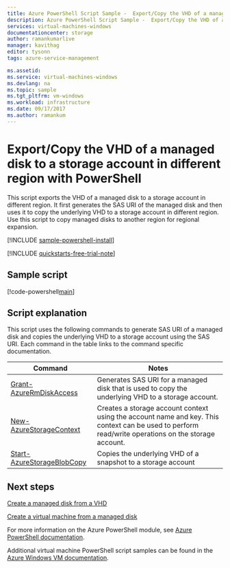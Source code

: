 ```yaml
---
title: Azure PowerShell Script Sample -  Export/Copy the VHD of a managed disk to a storage account in different region | Microsoft Docs
description: Azure PowerShell Script Sample -  Export/Copy the VHD of a managed disk to a storage account in same or different region
services: virtual-machines-windows
documentationcenter: storage
author: ramankumarlive
manager: kavithag
editor: tysonn
tags: azure-service-management

ms.assetid:
ms.service: virtual-machines-windows
ms.devlang: na
ms.topic: sample
ms.tgt_pltfrm: vm-windows
ms.workload: infrastructure
ms.date: 09/17/2017
ms.author: ramankum
---
```


# Export/Copy the VHD of a managed disk to a storage account in different region with PowerShell

This script exports the VHD of a managed disk to a storage account in different region. It first generates the SAS URI of the managed disk and then uses it to copy the underlying VHD to a storage account in different region. Use this script to copy managed disks to another region for regional expansion.  

[!INCLUDE [sample-powershell-install](../../../includes/sample-powershell-install.md)]

[!INCLUDE [quickstarts-free-trial-note](../../../includes/quickstarts-free-trial-note.md)]

## Sample script

[!code-powershell[main](../../../powershell_scripts/virtual-machine/copy-managed-disks-vhd-to-storage-account/copy-managed-disks-vhd-to-storage-account.ps1 "Copy the VHD of a managed disk")]


## Script explanation

This script uses the following commands to generate SAS URI of a managed disk and copies the underlying VHD to a storage account using the SAS URI. Each command in the table links to the command specific documentation.

| Command | Notes |
|---|---|
| [Grant-AzureRmDiskAccess](/powershell/module/azurerm.compute/grant-azurermdiskaccess) | Generates SAS URI for a managed disk that is used to copy the underlying VHD to a storage account. |
| [New-AzureStorageContext](/powershell/module/azure.storage/New-AzureStorageContext) | Creates a storage account context using the account name and key. This context can be used to perform read/write operations on the storage account. |
| [Start-AzureStorageBlobCopy](/powershell/module/azure.storage/Start-AzureStorageBlobCopy) | Copies the underlying VHD of a snapshot to a storage account |

## Next steps

[Create a managed disk from a VHD](virtual-machines-windows-powershell-sample-create-managed-disk-from-vhd.md?toc=%2fpowershell%2fmodule%2ftoc.json)

[Create a virtual machine from a managed disk](./virtual-machines-windows-powershell-sample-create-vm-from-managed-os-disks.md?toc=%2fpowershell%2fmodule%2ftoc.json)

For more information on the Azure PowerShell module, see [Azure PowerShell documentation](/powershell/azure/overview).

Additional virtual machine PowerShell script samples can be found in the [Azure Windows VM documentation](../windows/powershell-samples.md?toc=%2fazure%2fvirtual-machines%2fwindows%2ftoc.json).
